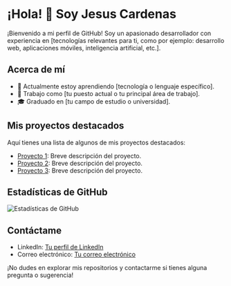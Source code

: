 # ¡Hola! 👋 Soy Jesus Cardenas

¡Bienvenido a mi perfil de GitHub! Soy un apasionado desarrollador con experiencia en [tecnologías relevantes para ti, como por ejemplo: desarrollo web, aplicaciones móviles, inteligencia artificial, etc.].

## Acerca de mí
- 🌱 Actualmente estoy aprendiendo [tecnología o lenguaje específico].
- 💼 Trabajo como [tu puesto actual o tu principal área de trabajo].
- 🎓 Graduado en [tu campo de estudio o universidad].

## Mis proyectos destacados
Aquí tienes una lista de algunos de mis proyectos destacados:

- [Proyecto 1](enlace_al_repositorio): Breve descripción del proyecto.
- [Proyecto 2](enlace_al_repositorio): Breve descripción del proyecto.
- [Proyecto 3](enlace_al_repositorio): Breve descripción del proyecto.

## Estadísticas de GitHub
![Estadísticas de GitHub](https://github-readme-stats.vercel.app/api?username=tu_usuario&show_icons=true&theme=radical)

## Contáctame
- LinkedIn: [Tu perfil de LinkedIn](enlace_a_tu_perfil)
- Correo electrónico: [Tu correo electrónico](mailto:tu_correo_electronico)

¡No dudes en explorar mis repositorios y contactarme si tienes alguna pregunta o sugerencia!
